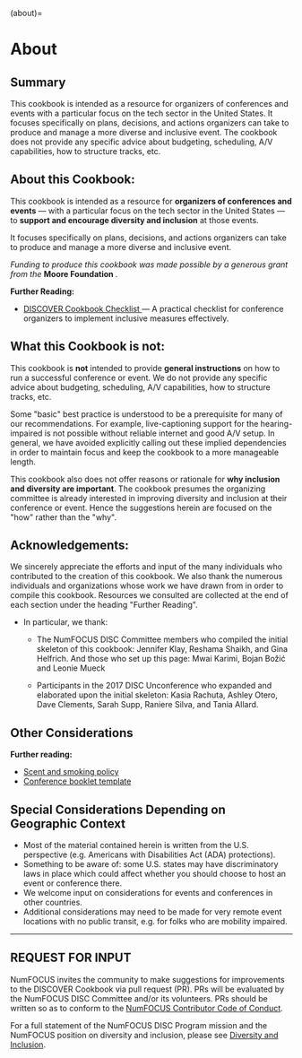 (about)=
# About

## Summary
This cookbook is intended as a resource for organizers of conferences and events with a particular focus on the tech sector in the United States. It focuses specifically on plans, decisions, and actions organizers can take to produce and manage a more diverse and inclusive event. The cookbook does not provide any specific advice about budgeting, scheduling, A/V capabilities, how to structure tracks, etc.

## About this Cookbook:

This cookbook is intended as a resource for **organizers of conferences and events** — with a particular focus on the tech sector in the United States — to **support and encourage diversity and inclusion** at those events.

It focuses specifically on plans, decisions, and actions organizers can take to produce and manage a more diverse and inclusive event.

_Funding to produce this cookbook was made possible by a generous grant from the_ **Moore Foundation** _._

**Further Reading:**
- <a href="/_static/resources/DISCOVER-Cookbook-checklist.pdf" download>DISCOVER Cookbook Checklist </a> — A practical checklist for conference organizers to implement inclusive measures effectively.


## What this Cookbook is not:

This cookbook is **not** intended to provide **general instructions** on how to run a successful conference or event. We do not provide any specific advice about budgeting, scheduling, A/V capabilities, how to structure tracks, etc.

Some &quot;basic&quot; best practice is understood to be a prerequisite for many of our recommendations. For example, live-captioning support for the hearing-impaired is not possible without reliable internet and good A/V setup. In general, we have avoided explicitly calling out these implied dependencies in order to maintain focus and keep the cookbook to a more manageable length.

This cookbook also does not offer reasons or rationale for **why inclusion and diversity are important**. The cookbook presumes the organizing committee is already interested in improving diversity and inclusion at their conference or event. Hence the suggestions herein are focused on the &quot;how&quot; rather than the &quot;why&quot;.


## Acknowledgements:

We sincerely appreciate the efforts and input of the many individuals who contributed to the creation of this cookbook. We also thank the numerous individuals and organizations whose work we have drawn from in order to compile this cookbook. Resources we consulted are collected at the end of each section under the heading &quot;Further Reading&quot;.

- In particular, we thank: 

  - The NumFOCUS DISC Committee members who compiled the initial skeleton of this cookbook: Jennifer Klay, Reshama Shaikh, and Gina Helfrich. And those who set up this page: Mwai Karimi, Bojan Božić and Leonie Mueck

  - Participants in the 2017 DISC Unconference who expanded and elaborated upon the initial skeleton: Kasia Rachuta, Ashley Otero, Dave Clements, Sarah Supp, Raniere Silva, and Tania Allard.


## Other Considerations

**Further reading:**

- [Scent and smoking policy](https://adacamp.org/adacamp-toolkit/policies/#scent)
- [Conference booklet template](http://geekfeminism.wikia.com/wiki/Conference_booklet_template)


## Special Considerations Depending on Geographic Context

- Most of the material contained herein is written from the U.S. perspective (e.g. Americans with Disabilities Act (ADA) protections). 
- Something to be aware of: some U.S. states may have discriminatory laws in place which could affect whether you should choose to host an event or conference there. 
- We welcome input on considerations for events and conferences in other countries.
- Additional considerations may need to be made for very remote event locations with no public transit, e.g. for folks who are mobility impaired.

---

## REQUEST FOR INPUT

NumFOCUS invites the community to make suggestions for improvements to the DISCOVER Cookbook via pull request (PR). PRs will be evaluated by the NumFOCUS DISC Committee and/or its volunteers. PRs should be written so as to conform to the [NumFOCUS Contributor Code of Conduct](https://www.numfocus.org/about/code-of-conduct/).

For a full statement of the NumFOCUS DISC Program mission and the NumFOCUS position on diversity and inclusion, please see [Diversity and Inclusion](https://www.numfocus.org/programs/diversity-and-inclusion/).
